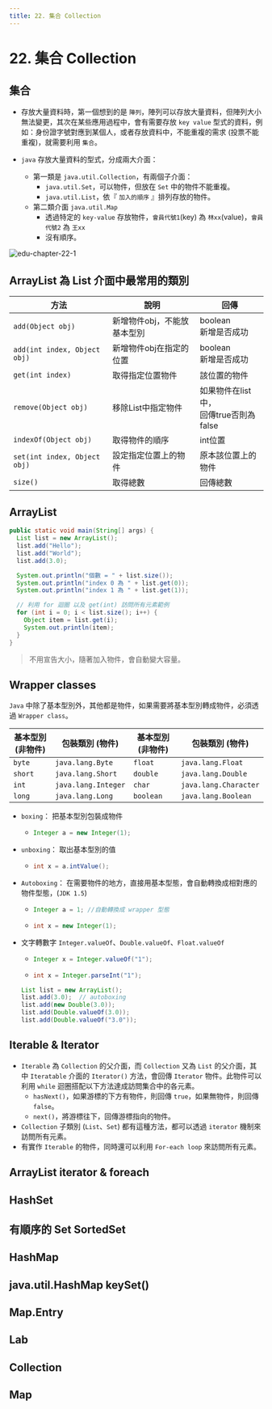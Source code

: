 ```yaml
---
title: 22. 集合 Collection
---
```


# 22. 集合 Collection
## 集合
  - 存放大量資料時，第一個想到的是 `陣列`，陣列可以存放大量資料，但陣列大小無法變更，其次在某些應用過程中，會有需要存放 `key value` 型式的資料，例如：身份證字號對應到某個人，或者存放資料中，不能重複的需求 (投票不能重複)，就需要利用 `集合`。

  - `java` 存放大量資料的型式，分成兩大介面：
    - 第一類是 `java.util.Collection`，有兩個子介面：
      - `java.util.Set`，可以物件，但放在 `Set` 中的物件不能重複。
      - `java.util.List`，依『 `加入的順序` 』排列存放的物件。
    - 第二類介面 `java.util.Map`
      - 透過特定的 `key-value` 存放物件，`會員代號1`(key) 為 `林xx`(value)，`會員代號2` 為 `王xx`
      - 沒有順序。

  ![edu-chapter-22-1](/edu/edu-chapter-22-1.png)

## ArrayList 為 List 介面中最常用的類別
  | 方法                          | 說明                     | 回傳                                    |
  |------------------------------|--------------------------|----------------------------------------|
  | `add(Object obj)`            | 新增物件obj，不能放基本型別  | boolean<br>新增是否成功                  |
  | `add(int index, Object obj)` | 新增物件obj在指定的位置     | boolean<br>新增是否成功                  |
  | `get(int index)`             | 取得指定位置物件           | 該位置的物件                             |
  | `remove(Object obj)`         | 移除List中指定物件         | 如果物件在list中，<br>回傳true否則為false  |
  | `indexOf(Object obj)`        | 取得物件的順序             | int位置                                 |
  | `set(int index, Object obj)` | 設定指定位置上的物件        | 原本該位置上的物件                        |
  | `size()`                     | 取得總數                  | 回傳總數                                 |

## ArrayList
  ```java
  public static void main(String[] args) {
    List list = new ArrayList();
    list.add("Hello");
    list.add("World");
    list.add(3.0);

    System.out.println("個數 = " + list.size());
    System.out.println("index 0 為 " + list.get(0));
    System.out.println("index 1 為 " + list.get(1));

    // 利用 for 迴圈 以及 get(int) 訪問所有元素範例
    for (int i = 0; i < list.size(); i++) {
      Object item = list.get(i);
      System.out.println(item);
    }
  }
  ```

  > 不用宣告大小，隨著加入物件，會自動變大容量。

## Wrapper classes
  `Java` 中除了基本型別外，其他都是物件，如果需要將基本型別轉成物件，必須透過 `Wrapper class`。

  | 基本型別 (非物件) | 包裝類別 (物件)       | 基本型別 (非物件) | 包裝類別 (物件)         |
  |---------------- |---------------------|----------------|-----------------------|
  | `byte`          | `java.lang.Byte`    | `float`        | `java.lang.Float`     |
  | `short`         | `java.lang.Short`   | `double`       | `java.lang.Double`    |
  | `int`           | `java.lang.Integer` | `char`         | `java.lang.Character` |
  | `long`          | `java.lang.Long`    | `boolean`      | `java.lang.Boolean`   |

  - `boxing`： 把基本型別包裝成物件
    - ```java
      Integer a = new Integer(1);
      ```
  - `unboxing`： 取出基本型別的值
    - ```java
      int x = a.intValue();
      ```
  - `Autoboxing`： 在需要物件的地方，直接用基本型態，會自動轉換成相對應的物件型態，(`JDK 1.5`)
    - ```java
      Integer a = 1; //自動轉換成 wrapper 型態
      ```
    - ```java
      int x = new Integer(1);
      ```
  - 文字轉數字 `Integer.valueOf`、`Double.valueOf`、`Float.valueOf`
    - ```java
      Integer x = Integer.valueOf("1");
      ```
    - ```java
      int x = Integer.parseInt("1");
      ```

    ```java
    List list = new ArrayList();
    list.add(3.0);  // autoboxing
    list.add(new Double(3.0));
    list.add(Double.valueOf(3.0));
    list.add(Double.valueOf("3.0"));
    ```

## Iterable & Iterator
  - `Iterable` 為 `Collection` 的父介面，而 `Collection` 又為 `List` 的父介面，其中 `Iteratable` 介面的 `Iterator()` 方法，會回傳 `Iterator` 物件。此物件可以利用 `while` 迴圈搭配以下方法達成訪問集合中的各元素。
    - `hasNext()`，如果游標的下方有物件，則回傳 `true`，如果無物件，則回傳 `false`。
    - `next()`，將游標往下，回傳游標指向的物件。
  - `Collection` 子類別 (`List`、`Set`) 都有這種方法，都可以透過 `iterator` 機制來訪問所有元素。
  - 有實作 `Iterable` 的物件，同時還可以利用 `For-each loop` 來訪問所有元素。

## ArrayList iterator & foreach

## HashSet

## 有順序的 Set SortedSet

## HashMap

## java.util.HashMap keySet()

## Map.Entry

## Lab

## Collection

## Map